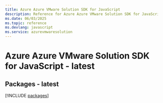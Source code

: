 ```yaml
---
title: Azure Azure VMware Solution SDK for JavaScript
description: Reference for Azure Azure VMware Solution SDK for JavaScript
ms.date: 06/03/2025
ms.topic: reference
ms.devlang: javascript
ms.service: azurevmwaresolution
---
```

# Azure Azure VMware Solution SDK for JavaScript - latest
## Packages - latest
[!INCLUDE [packages](azure-vmware-solution-index.md)]